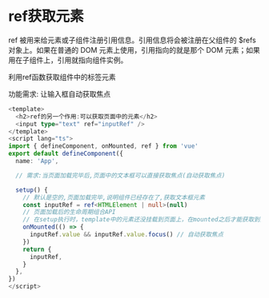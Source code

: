 # ref获取元素

ref 被用来给元素或子组件注册引用信息。引用信息将会被注册在父组件的 $refs 对象上。如果在普通的 DOM 元素上使用，引用指向的就是那个 DOM 元素；如果用在子组件上，引用就指向组件实例。

利用ref函数获取组件中的标签元素

功能需求: 让输入框自动获取焦点

```ts
<template>
  <h2>ref的另一个作用:可以获取页面中的元素</h2>
  <input type="text" ref="inputRef" />
</template>
<script lang="ts">
import { defineComponent, onMounted, ref } from 'vue'
export default defineComponent({
  name: 'App',

  // 需求:当页面加载完毕后,页面中的文本框可以直接获取焦点(自动获取焦点)

  setup() {
    // 默认是空的,页面加载完毕,说明组件已经存在了,获取文本框元素
    const inputRef = ref<HTMLElement | null>(null)
    // 页面加载后的生命周期组合API
    // 在setup执行时，template中的元素还没挂载到页面上，在mounted之后才能获取到元素
    onMounted(() => {
      inputRef.value && inputRef.value.focus() // 自动获取焦点
    })
    return {
      inputRef,
    }
  },
})
</script>
```
